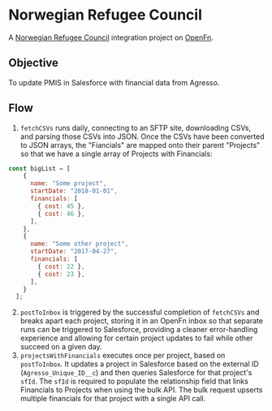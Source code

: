 # Norwegian Refugee Council
A [Norwegian Refugee Council](https://www.nrc.no/) integration project on
[OpenFn](https://www.openfn.org).

## Objective
To update PMIS in Salesforce with financial data from Agresso.

## Flow
1. `fetchCSVs` runs daily, connecting to an SFTP site, downloading CSVs, and
parsing those CSVs into JSON. Once the CSVs have been converted to JSON arrays,
the "Fiancials" are mapped onto their parent "Projects" so that we have a single
array of Projects with Financials:
```js
const bigList = [
    {
      name: "Some project",
      startDate: "2018-01-01",
      financials: [
        { cost: 45 },
        { cost: 46 },
      ],
    },
    {
      name: "Some other project",
      startDate: "2017-04-27",
      financials: [
        { cost: 22 },
        { cost: 23 },
      ],
    }
  ];
```
2. `postToInbox` is triggered by the successful completion of `fetchCSVs` and
breaks apart each project, storing it in an OpenFn inbox so that separate runs
can be triggered to Salesforce, providing a cleaner error-handling experience
and allowing for certain project updates to fail while other succeed on a given
day.
3. `projectsWithFinancials` executes once per project, based on `postToInbox`.
It updates a project in Salesforce based on the external ID (`Agresso_Unique_ID__c`)
and then queries Salesforce for that project's `sfId`. The `sfId` is required
to populate the relationship field that links Financials to Projects when using
the bulk API. The bulk request upserts multiple financials for that project with
a single API call.
